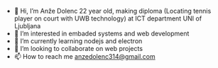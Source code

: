 - 👋 Hi, I’m Anže Dolenc 22 year old, making diploma (Locating tennis player on court with UWB technology) at ICT department UNI of Ljubljana 
- 👀 I’m interested in embaded systems and web development
- 🌱 I’m currently learning nodejs and electron
- 💞️ I’m looking to collaborate on web projects
- 📫 How to reach me anzedolenc314@gmail.com

